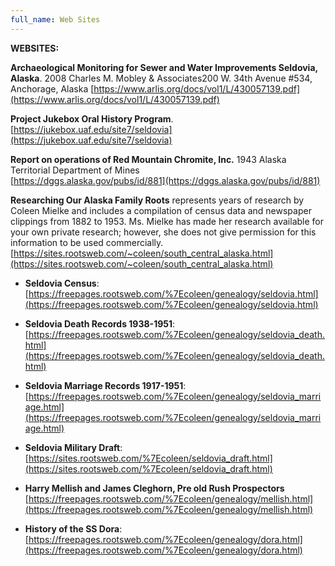 ```yaml
---
full_name: Web Sites
---
```

**WEBSITES:**

**Archaeological Monitoring for Sewer and Water Improvements Seldovia, Alaska**.  2008 Charles M. Mobley & Associates200 W. 34th Avenue #534, Anchorage, Alaska [https://www.arlis.org/docs/vol1/L/430057139.pdf](https://www.arlis.org/docs/vol1/L/430057139.pdf)

**Project Jukebox Oral History Program**.  [https://jukebox.uaf.edu/site7/seldovia](https://jukebox.uaf.edu/site7/seldovia)

**Report on operations of Red Mountain Chromite, Inc.** 1943 Alaska Territorial Department of Mines  
[https://dggs.alaska.gov/pubs/id/881](https://dggs.alaska.gov/pubs/id/881)

**Researching Our Alaska Family Roots**  represents years of research by Coleen Mielke and includes a compilation of census data and newspaper clippings from 1882 to 1953. Ms. Mielke has made her research available for your own private research; however, she does not give permission for this information to be used commercially.
[https://sites.rootsweb.com/~coleen/south_central_alaska.html](https://sites.rootsweb.com/~coleen/south_central_alaska.html)

 - **Seldovia Census**: [https://freepages.rootsweb.com/%7Ecoleen/genealogy/seldovia.html](https://freepages.rootsweb.com/%7Ecoleen/genealogy/seldovia.html)
 
- **Seldovia Death Records 1938-1951**: [https://freepages.rootsweb.com/%7Ecoleen/genealogy/seldovia_death.html](https://freepages.rootsweb.com/%7Ecoleen/genealogy/seldovia_death.html)

- **Seldovia Marriage Records 1917-1951**: [https://freepages.rootsweb.com/%7Ecoleen/genealogy/seldovia_marriage.html](https://freepages.rootsweb.com/%7Ecoleen/genealogy/seldovia_marriage.html)

- **Seldovia Military Draft**: [https://sites.rootsweb.com/%7Ecoleen/seldovia_draft.html](https://sites.rootsweb.com/%7Ecoleen/seldovia_draft.html)

- **Harry Mellish and James Cleghorn, Pre old Rush Prospectors** [https://freepages.rootsweb.com/%7Ecoleen/genealogy/mellish.html](https://freepages.rootsweb.com/%7Ecoleen/genealogy/mellish.html)

- **History of the SS Dora**: [https://freepages.rootsweb.com/%7Ecoleen/genealogy/dora.html](https://freepages.rootsweb.com/%7Ecoleen/genealogy/dora.html)
